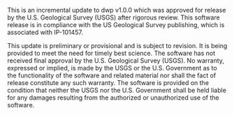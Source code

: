 This is an incremental update to dwp v1.0.0 which was approved for release by
the U.S. Geological Survey (USGS) after rigorous review. This software release 
is in compliance with the US Geological Survey publishing, which is associated 
with IP-101457.

This update is preliminary or provisional and is subject to revision. It is 
being provided to meet the need for timely best science. The software has not 
received final approval by the U.S. Geological Survey (USGS). No warranty, 
expressed or implied, is made by the USGS or the U.S. Government as to the 
functionality of the software and related material nor shall the fact of release
constitute any such warranty. The software is provided on the condition that 
neither the USGS nor the U.S. Government shall be held liable for any damages 
resulting from the authorized or unauthorized use of the software.
